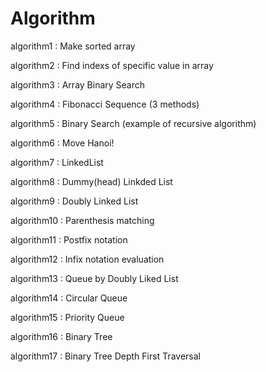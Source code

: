 # Algorithm


algorithm1 : Make sorted array

algorithm2 : Find indexs of specific value in array

algorithm3 : Array Binary Search

algorithm4 : Fibonacci Sequence (3 methods)

algorithm5 : Binary Search (example of recursive algorithm)

algorithm6 : Move Hanoi!

algorithm7 : LinkedList

algorithm8 : Dummy(head) Linkded List

algorithm9 : Doubly Linked List

algorithm10 : Parenthesis matching

algorithm11 : Postfix notation

algorithm12 : Infix notation evaluation

algorithm13 : Queue by Doubly Liked List

algorithm14 : Circular Queue

algorithm15 : Priority Queue

algorithm16 : Binary Tree

algorithm17 : Binary Tree Depth First Traversal
